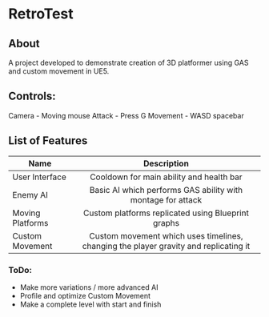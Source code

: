 # RetroTest

## About
A project developed to demonstrate creation of 3D platformer using GAS and custom movement in UE5.

## Controls:
Camera - Moving mouse
Attack - Press G
Movement - WASD spacebar

## List of Features
| Name        | Description           |
| ------------- |:-------------:|
| User Interface      | Cooldown for main ability and health bar |
| Enemy AI      | Basic AI which performs GAS ability with montage for attack      |
| Moving Platforms | Custom platforms replicated using Blueprint graphs      |
| Custom Movement | Custom movement which uses timelines, changing the player gravity and replicating it      |

### ToDo:
* Make more variations / more advanced AI
* Profile and optimize Custom Movement
* Make a complete level with start and finish
